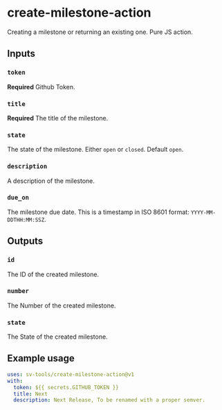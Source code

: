 # create-milestone-action
Creating a milestone or returning an existing one. Pure JS action.

## Inputs

### `token`

**Required** Github Token.

### `title`

**Required** The title of the milestone.

### `state`

The state of the milestone. Either `open` or `closed`. Default `open`.

### `description`

A description of the milestone.

### `due_on`

The milestone due date. This is a timestamp in ISO 8601 format: `YYYY-MM-DDTHH:MM:SSZ`.


## Outputs

### `id`

The ID of the created milestone.

### `number`

The Number of the created milestone.

### `state`

The State of the created milestone.

## Example usage

```yaml
uses: sv-tools/create-milestone-action@v1
with:
  token: ${{ secrets.GITHUB_TOKEN }}
  title: Next
  description: Next Release, To be renamed with a proper semver.
```
